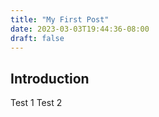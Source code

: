 ```yaml
---
title: "My First Post"
date: 2023-03-03T19:44:36-08:00
draft: false
---
```

## Introduction

Test 1
Test 2